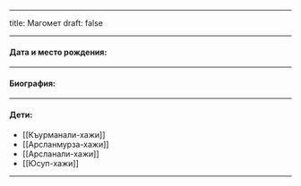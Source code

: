
---
title: Магомет
draft: false

---
#### Дата и место рождения:

---
#### Биография:


---
#### Дети:
- [[Къурманали-хажи]]
- [[Арсланмурза-хажи]]
- [[Арсланали-хажи]]
- [[Юсуп-хажи]]

---
####  